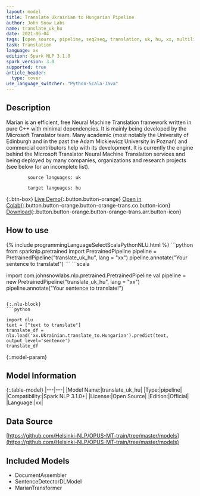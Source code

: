 ```yaml
---
layout: model
title: Translate Ukrainian to Hungarian Pipeline
author: John Snow Labs
name: translate_uk_hu
date: 2021-06-04
tags: [open_source, pipeline, seq2seq, translation, uk, hu, xx, multilingual]
task: Translation
language: xx
edition: Spark NLP 3.1.0
spark_version: 3.0
supported: true
article_header:
  type: cover
use_language_switcher: "Python-Scala-Java"
---
```


## Description

Marian is an efficient, free Neural Machine Translation framework written in pure C++ with minimal dependencies. It is mainly being developed by the Microsoft Translator team. Many academic (most notably the University of Edinburgh and in the past the Adam Mickiewicz University in Poznań) and commercial contributors help with its development.
            It is currently the engine behind the Microsoft Translator Neural Machine Translation services and being deployed by many companies, organizations and research projects (see below for an incomplete list).

            source languages: uk

            target languages: hu

{:.btn-box}
[Live Demo](https://demo.johnsnowlabs.com/public/TRANSLATION_MARIAN/){:.button.button-orange}
[Open in Colab](https://colab.research.google.com/github/JohnSnowLabs/spark-nlp-workshop/blob/master/tutorials/streamlit_notebooks/TRANSLATION_MARIAN.ipynb){:.button.button-orange.button-orange-trans.co.button-icon}
[Download](https://s3.amazonaws.com/auxdata.johnsnowlabs.com/public/models/translate_uk_hu_xx_3.1.0_2.4_1622840802694.zip){:.button.button-orange.button-orange-trans.arr.button-icon}

## How to use



<div class="tabs-box" markdown="1">
{% include programmingLanguageSelectScalaPythonNLU.html %}
```python
from sparknlp.pretrained import PretrainedPipeline 
pipeline = PretrainedPipeline("translate_uk_hu", lang = "xx") 
pipeline.annotate("Your sentence to translate!")
```
```scala

import com.johnsnowlabs.nlp.pretrained.PretrainedPipeline
val pipeline = new PretrainedPipeline("translate_uk_hu", lang = "xx")
pipeline.annotate("Your sentence to translate!")
```

{:.nlu-block}
```python

import nlu
text = ["text to translate"]
translate_df = nlu.load('xx.Ukrainian.translate_to.Hungarian').predict(text, output_level='sentence')
translate_df
```
</div>

{:.model-param}
## Model Information

{:.table-model}
|---|---|
|Model Name:|translate_uk_hu|
|Type:|pipeline|
|Compatibility:|Spark NLP 3.1.0+|
|License:|Open Source|
|Edition:|Official|
|Language:|xx|

## Data Source

[https://github.com/Helsinki-NLP/OPUS-MT-train/tree/master/models](https://github.com/Helsinki-NLP/OPUS-MT-train/tree/master/models)

## Included Models

- DocumentAssembler
- SentenceDetectorDLModel
- MarianTransformer